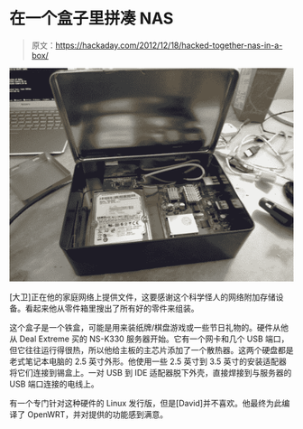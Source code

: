 # 在一个盒子里拼凑 NAS

> 原文：<https://hackaday.com/2012/12/18/hacked-together-nas-in-a-box/>

![hacked-together-nas-in-a-box](img/2b4a47602c6173bb29a6e9a85a693b6b.png)

[大卫]正在他的家庭网络上提供文件，这要感谢这个科学怪人的网络附加存储设备。看起来他从零件箱里搜出了所有好的零件来组装。

这个盒子是一个铁盒，可能是用来装纸牌/棋盘游戏或一些节日礼物的。硬件从他从 Deal Extreme 买的 NS-K330 服务器开始。它有一个网卡和几个 USB 端口，但它往往运行得很热，所以他给主板的主芯片添加了一个散热器。这两个硬盘都是老式笔记本电脑的 2.5 英寸外形。他使用一些 2.5 英寸到 3.5 英寸的安装适配器将它们连接到锡盒上。一对 USB 到 IDE 适配器脱下外壳，直接焊接到与服务器的 USB 端口连接的电线上。

有一个专门针对这种硬件的 Linux 发行版，但是[David]并不喜欢。他最终为此编译了 OpenWRT，并对提供的功能感到满意。